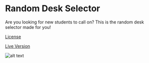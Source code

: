 # Random Desk Selector

Are you looking for new students to call on? This is the random desk selector made for you!

[License](http://github.com)

[Live Version](https://shadyalexcodes.com/DeskSelector/)
 
![alt text](https://i.imgur.com/kGBJ5rV.png)
